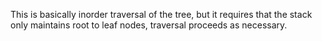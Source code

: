 
This is basically inorder traversal of the tree, but it requires that the stack only maintains root to leaf nodes, traversal proceeds as necessary.   

 